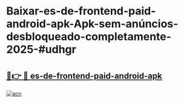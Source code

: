 # Baixar-es-de-frontend-paid-android-apk-Apk-sem-anúncios-desbloqueado-completamente-2025-#udhgr

# <h2><a href="https://ainizakaria.my?title=es-de-frontend-paid-android-apk&ref=24M">🔗👉 🔴 es-de-frontend-paid-android-apk</a></h2>

[![acn](https://github.com/user-attachments/assets/0f9c940e-d8b0-45ae-aac7-cd30a18b3e1c)](https://ainizakaria.my?title=es-de-frontend-paid-android-apk&ref=24M)

